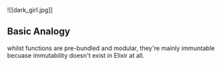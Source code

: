 ![[dark_girl.jpg]]
## Basic Analogy


whilst functions are pre-bundled and modular, they're mainly immuntable becuase immutability doesn't exist in Elixir at all.